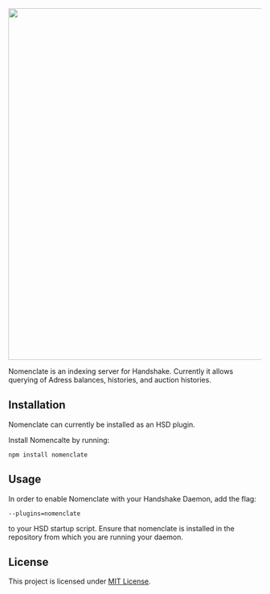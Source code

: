 <img src="https://user-images.githubusercontent.com/9666345/49334234-9f38cf00-f596-11e8-9808-f16f75dd1bf7.png" width="700" >

Nomenclate is an indexing server for Handshake. Currently it allows querying of Adress balances, histories, and auction histories.


## Installation

Nomenclate can currently be installed as an HSD plugin.

Install Nomencalte by running:

    npm install nomenclate


## Usage

In order to enable Nomenclate with your Handshake Daemon, add the flag:

    --plugins=nomenclate

to your HSD startup script. Ensure that nomenclate is installed in the repository from which
you are running your daemon.


## License

This project is licensed under [MIT License](/LICENSE).





